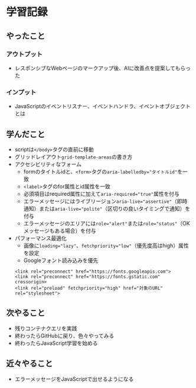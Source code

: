 # 学習記録

## やったこと

### アウトプット
- レスポンシブなWebページのマークアップ後、AIに改善点を提案してもらった

### インプット
- JavaScriptのイベントリスナー、イベントハンドラ、イベントオブジェクトとは

## 学んだこと
- scriptは`</body>`タグの直前に移動
- グリッドレイアウト`grid-template-areas`の書き方
- アクセシビリティなフォーム
    - formのタイトルidと、`<form>`タグの`aria-labelledby="タイトルid"`を一致
    - `<label>`タグのfor属性とid属性を一致
    - 必須項目はrequired属性に加えて`aria-required="true"`属性を付与
    - エラーメッセージにはライブリージョン`aria-live="assertive"`（即時通知）または`aria-live="polite"`（区切りの良いタイミングで通知）を付与
    - エラーメッセージのエリアには`role="alert"`または`role="status"`（OKメッセージもある場合）を付与
- パフォーマンス最適化
    - 画像に`loading="lazy"`、`fetchpriority="low"`（優先度高はhigh）属性を設定
    - Googleフォント読み込みを優先
    ```
    <link rel="preconnect" href="https://fonts.googleapis.com">
    <link rel="preconnect" href="https://fonts.gstatic.com" crossorigin>
    <link rel="preload" fetchpriority="high" href="対象のURL" rel="stylesheet">
    ```

## 次やること
- 残りコンテナクエリを実践
- 終わったらGitHubに戻り、色々やってみる
- 終わったらJavaScript学習を始める

## 近々やること
- エラーメッセージをJavaScriptで出せるようになる
